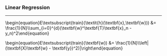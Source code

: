 ### Linear Regression
---

\begin{equation}E\textsubscript{train}(\textit{h}(\textbf{x},\textbf{w})) &= \frac{1}{N}\\\sum_{i=0}^{d}(\textbf{w}^\textbf{T}\textbf{x}_n - y_n)^2\end{equation}

\begin{equation}E\textsubscript{train}(\textbf{w}) &= \frac{1}{N}\\\left\|(\textbf{X}\textbf{w} - \textbf{y})^2)|\right\\end{equation}









